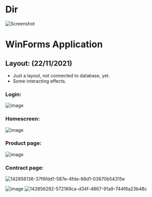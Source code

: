 # Dir
![Screenshot](https://user-images.githubusercontent.com/58219087/140633860-ab9f57f0-4231-42bf-bb76-59470c5297a0.png)
# WinForms Application
## Layout: (22/11/2021)
- Just a layout, not connected to database, yet.
- Some interacting effects.
### Login:
![image](https://user-images.githubusercontent.com/58219087/142856136-37f6fdd1-587e-4fde-88d1-03670b54315e.png)
### Homescreen:
![image](https://user-images.githubusercontent.com/58219087/142856196-07353eac-4be6-4dc9-b617-6f2a896019a0.png)
### Product page:
![image](https://user-images.githubusercontent.com/58219087/142856292-572169ca-d34f-4867-91a9-744f6a23b48c.png)
### Contract page:
![142856136-37f6fdd1-587e-4fde-88d1-03670b54315e](https://user-images.githubusercontent.com/58219087/142856728-212ad9c7-e700-4ce8-8e7f-18b7c8958955.png)

![image](https://user-images.githubusercontent.com/58219087/142856394-06bab6a6-356f-4b48-a97b-0e4cf9204646.png)
![142856292-572169ca-d34f-4867-91a9-744f6a23b48c](https://user-images.githubusercontent.com/58219087/142856424-689ba1fa-fee0-4d30-bb00-2dbd0f13e087.png)
